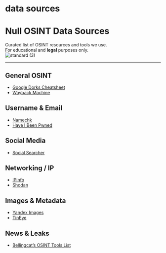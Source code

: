 # data sources

#  Null OSINT Data Sources

Curated list of OSINT resources and tools we use.  
For educational and **legal** purposes only.  
![standard (3)](https://github.com/user-attachments/assets/478e7f54-85d6-4eca-91a9-02e3b26264f9)

---

##  General OSINT
- [Google Dorks Cheatsheet](https://www.exploit-db.com/google-hacking-database)  
- [Wayback Machine](https://web.archive.org/)  

##  Username & Email
- [Namechk](https://namechk.com/)  
- [Have I Been Pwned](https://haveibeenpwned.com/)  

##  Social Media
- [Social Searcher](https://www.social-searcher.com/)  

##  Networking / IP
- [IPinfo](https://ipinfo.io/)  
- [Shodan](https://www.shodan.io/)  

##  Images & Metadata
- [Yandex Images](https://yandex.com/images/)  
- [TinEye](https://tineye.com/)  

##  News & Leaks
- [Bellingcat’s OSINT Tools List](https://www.bellingcat.com/resources/how-tos/2019/11/05/bellingcats-online-investigative-toolkit-2019/)  
